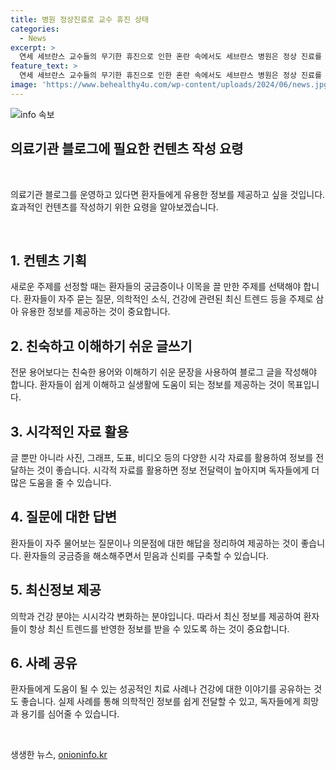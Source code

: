 ```yaml
---
title: 병원 정상진료로 교수 휴진 상태
categories:
  - News
excerpt: >
  연세 세브란스 교수들의 무기한 휴진으로 인한 혼란 속에서도 세브란스 병원은 정상 진료를 이어가고 있습니다. 27일 오전 서울 서대문구 세브란스 병원 전광판에 세브란스병원은 정상 진료 중입니다라는 문구가 고개를 드며 의료 서비스를 유지하고 있다고 밝혀졌습니다.
feature_text: >
  연세 세브란스 교수들의 무기한 휴진으로 인한 혼란 속에서도 세브란스 병원은 정상 진료를 이어가고 있습니다. 27일 오전 서울 서대문구 세브란스 병원 전광판에 세브란스병원은 정상 진료 중입니다라는 문구가 고개를 드며 의료 서비스를 유지하고 있다고 밝혀졌습니다.
image: 'https://www.behealthy4u.com/wp-content/uploads/2024/06/news.jpg'
---
```


<p><img src="https://www.behealthy4u.com/wp-content/uploads/2024/06/news.jpg" alt="info 속보" /></p>

<h2 data-ke-size="size26">의료기관 블로그에 필요한 컨텐츠 작성 요령</h2>

<p data-ke-size="size16">&nbsp;</p>

<p>의료기관 블로그를 운영하고 있다면 환자들에게 유용한 정보를 제공하고 싶을 것입니다. 효과적인 컨텐츠를 작성하기 위한 요령을 알아보겠습니다.</p>

<p data-ke-size="size16">&nbsp;</p>

<h2>1. 컨텐츠 기획</h2>

<p data-ke-size="size16"></p>

<p>새로운 주제를 선정할 때는 환자들의 궁금증이나 이목을 끌 만한 주제를 선택해야 합니다. 환자들이 자주 묻는 질문, 의학적인 소식, 건강에 관련된 최신 트렌드 등을 주제로 삼아 유용한 정보를 제공하는 것이 중요합니다.</p>

<p data-ke-size="size16"></p>

<h2>2. 친숙하고 이해하기 쉬운 글쓰기</h2>

<p data-ke-size="size16"></p>

<p>전문 용어보다는 친숙한 용어와 이해하기 쉬운 문장을 사용하여 블로그 글을 작성해야 합니다. 환자들이 쉽게 이해하고 실생활에 도움이 되는 정보를 제공하는 것이 목표입니다.</p>

<p data-ke-size="size16"></p>

<h2>3. 시각적인 자료 활용</h2>

<p data-ke-size="size16"></p>

<p>글 뿐만 아니라 사진, 그래프, 도표, 비디오 등의 다양한 시각 자료를 활용하여 정보를 전달하는 것이 좋습니다. 시각적 자료를 활용하면 정보 전달력이 높아지며 독자들에게 더 많은 도움을 줄 수 있습니다.</p>

<p data-ke-size="size16"></p>

<h2>4. 질문에 대한 답변</h2>

<p data-ke-size="size16"></p>

<p>환자들이 자주 물어보는 질문이나 의문점에 대한 해답을 정리하여 제공하는 것이 좋습니다. 환자들의 궁금증을 해소해주면서 믿음과 신뢰를 구축할 수 있습니다.</p>

<p data-ke-size="size16"></p>

<h2>5. 최신정보 제공</h2>

<p data-ke-size="size16"></p>

<p>의학과 건강 분야는 시시각각 변화하는 분야입니다. 따라서 최신 정보를 제공하여 환자들이 항상 최신 트렌드를 반영한 정보를 받을 수 있도록 하는 것이 중요합니다. </p>

<p data-ke-size="size16"></p>

<h2>6. 사례 공유</h2>

<p data-ke-size="size16"></p>

<p>환자들에게 도움이 될 수 있는 성공적인 치료 사례나 건강에 대한 이야기를 공유하는 것도 좋습니다. 실제 사례를 통해 의학적인 정보를 쉽게 전달할 수 있고, 독자들에게 희망과 용기를 심어줄 수 있습니다.</p>

<p data-ke-size="size16">&nbsp;</p>
생생한 뉴스, <a href="https://onioninfo.kr" rel="dofollow">onioninfo.kr</a>


